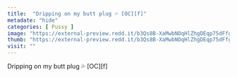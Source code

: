 ```yaml
---
title:  "Dripping on my butt plug 💦 [OC][f]"
metadate: "hide"
categories: [ Pussy ]
image: "https://external-preview.redd.it/b3Qs8B-XaMwbNOqHlZhgDEqp75dFfgfKutiPp_qW8k8.jpg?auto=webp&s=ffe75b5e29a386b4ff51f1c8dc08b429da3a3b16"
thumb: "https://external-preview.redd.it/b3Qs8B-XaMwbNOqHlZhgDEqp75dFfgfKutiPp_qW8k8.jpg?width=960&crop=smart&auto=webp&s=3965acb61ade3356040948ca62e47ab358c01245"
visit: ""
---
```

Dripping on my butt plug 💦 [OC][f]
